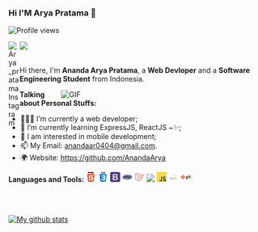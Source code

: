 ### Hi I'M Arya Pratama 👋

![Profile views](https://gpvc.arturio.dev/AnandaArya)

<a href="https://www.instagram.com/arya_pratam/">
  <img align="left" alt="Arya_pratama Instagram" width="22px" src="https://cdn.jsdelivr.net/npm/simple-icons@v3/icons/instagram.svg" />
</a>
<a href="https://web.facebook.com/ananda.pratamaarridho">
  <img align="left" Arya_pratama Facebook" width="22px" src="https://cdn.jsdelivr.net/npm/simple-icons@v3/icons/facebook.svg" />
</a>


<br />
<br />

Hi there, I'm **Ananda Arya Pratama**, a **Web Devloper** and a **Software Engineering Student** from Indonesia.

<img align="right" alt="GIF" src="https://steamuserimages-a.akamaihd.net/ugc/940590789284529483/7ECAABEB4E7BDF578EE23348333926676D9647BE/" width="400"/>
<!-- <img align="right" alt="GIF" src="https://i.pinimg.com/originals/9f/49/32/9f4932fb49982f5760e569515e0bdcfc.jpg" width="300" height="350" /> -->

**Talking about Personal Stuffs:**

- 👨🏽‍💻 I’m currently a web developer;
- 🌱 I’m currently learning ExpressJS, ReactJS ~✨; 
- 🤔 I am interested in mobile development;
- 📫 My Email: anandaar0404@gmail.com.
- 🌍 Website: https://github.com/AnandaArya



**Languages and Tools:** 
<code><img height="20" src="https://raw.githubusercontent.com/github/explore/80688e429a7d4ef2fca1e82350fe8e3517d3494d/topics/html/html.png"></code>
<code><img height="20" src="https://raw.githubusercontent.com/github/explore/80688e429a7d4ef2fca1e82350fe8e3517d3494d/topics/css/css.png"></code>
<code><img height="20" src="https://raw.githubusercontent.com/github/explore/80688e429a7d4ef2fca1e82350fe8e3517d3494d/topics/bootstrap/bootstrap.png"></code>
<code><img height="20" src="https://raw.githubusercontent.com/github/explore/80688e429a7d4ef2fca1e82350fe8e3517d3494d/topics/php/php.png"></code>
<code><img height="20" src="https://raw.githubusercontent.com/github/explore/80688e429a7d4ef2fca1e82350fe8e3517d3494d/topics/laravel/laravel.png"></code>
<code><img height="20" src="https://cdn.jsdelivr.net/npm/simple-icons@3.5.0/icons/codeigniter.svg"></code>
<code><img height="20" src="https://raw.githubusercontent.com/github/explore/80688e429a7d4ef2fca1e82350fe8e3517d3494d/topics/javascript/javascript.png"></code>
<code><img height="20" src="https://raw.githubusercontent.com/github/explore/80688e429a7d4ef2fca1e82350fe8e3517d3494d/topics/mysql/mysql.png"></code>
<code><img height="20" src="https://raw.githubusercontent.com/github/explore/80688e429a7d4ef2fca1e82350fe8e3517d3494d/topics/git/git.png"></code>


<!--
<details>
<summary> <b> My Github Statistic 🐱‍🏍 </b> <i>(click to expand!)</i> </summary>
  <br />
-->
<br/> <br />

 [![My github stats](https://github-readme-stats.vercel.app/api?username=AnandaArya)](https://github.com/AnandaArya)
 
 <!--
  </details>
-->

<!--
<h3> Check 🐱‍🏍, Most Popular Repositories: </h3>

<a href="https://github.com/AnandaArya/productly-landing-page">
  <img align="left" src="https://github-readme-stats.vercel.app/api/pin/?username=AnandaArya&repo=productly" />
</a>
</p>
s
-->






<!--
**AnandaArya/AnandaArya** is a ✨ _special_ ✨ repository because its `README.md` (this file) appears on your GitHub profile.

Here are some ideas to get you started:

- 🔭 I’m currently working on ...
- 🌱 I’m currently learning ...
- 👯 I’m looking to collaborate on ...
- 🤔 I’m looking for help with ...
- 💬 Ask me about ...
- 📫 How to reach me: ...
- 😄 Pronouns: ...
- ⚡ Fun fact: ...
-->
